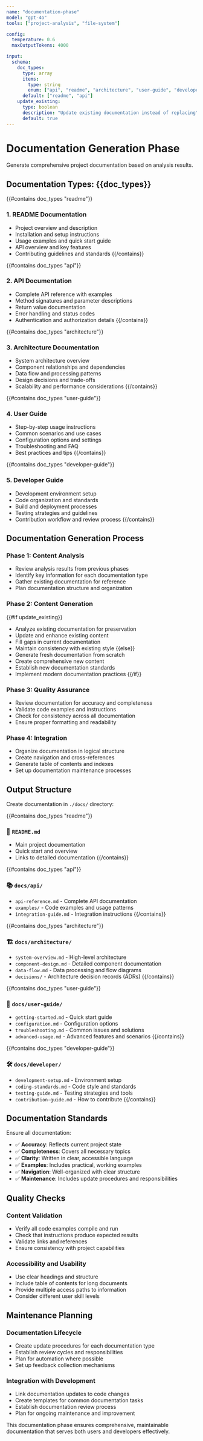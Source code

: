 ```yaml
---
name: "documentation-phase"
model: "gpt-4o"
tools: ["project-analysis", "file-system"]

config:
  temperature: 0.6
  maxOutputTokens: 4000

input:
  schema:
    doc_types:
      type: array
      items:
        type: string
        enum: ["api", "readme", "architecture", "user-guide", "developer-guide"]
      default: ["readme", "api"]
    update_existing:
      type: boolean
      description: "Update existing documentation instead of replacing"
      default: true
---
```


# Documentation Generation Phase

Generate comprehensive project documentation based on analysis results.

## Documentation Types: {{doc_types}}

{{#contains doc_types "readme"}}
### 1. README Documentation
- Project overview and description
- Installation and setup instructions
- Usage examples and quick start guide
- API overview and key features
- Contributing guidelines and standards
{{/contains}}

{{#contains doc_types "api"}}
### 2. API Documentation
- Complete API reference with examples
- Method signatures and parameter descriptions
- Return value documentation
- Error handling and status codes
- Authentication and authorization details
{{/contains}}

{{#contains doc_types "architecture"}}
### 3. Architecture Documentation
- System architecture overview
- Component relationships and dependencies
- Data flow and processing patterns
- Design decisions and trade-offs
- Scalability and performance considerations
{{/contains}}

{{#contains doc_types "user-guide"}}
### 4. User Guide
- Step-by-step usage instructions
- Common scenarios and use cases
- Configuration options and settings
- Troubleshooting and FAQ
- Best practices and tips
{{/contains}}

{{#contains doc_types "developer-guide"}}
### 5. Developer Guide
- Development environment setup
- Code organization and standards
- Build and deployment processes
- Testing strategies and guidelines
- Contribution workflow and review process
{{/contains}}

## Documentation Generation Process

### Phase 1: Content Analysis
- Review analysis results from previous phases
- Identify key information for each documentation type
- Gather existing documentation for reference
- Plan documentation structure and organization

### Phase 2: Content Generation
{{#if update_existing}}
- Analyze existing documentation for preservation
- Update and enhance existing content
- Fill gaps in current documentation
- Maintain consistency with existing style
{{else}}
- Generate fresh documentation from scratch
- Create comprehensive new content
- Establish new documentation standards
- Implement modern documentation practices
{{/if}}

### Phase 3: Quality Assurance
- Review documentation for accuracy and completeness
- Validate code examples and instructions
- Check for consistency across all documentation
- Ensure proper formatting and readability

### Phase 4: Integration
- Organize documentation in logical structure
- Create navigation and cross-references
- Generate table of contents and indexes
- Set up documentation maintenance processes

## Output Structure

Create documentation in `./docs/` directory:

{{#contains doc_types "readme"}}
### 📄 `README.md`
- Main project documentation
- Quick start and overview
- Links to detailed documentation
{{/contains}}

{{#contains doc_types "api"}}
### 📚 `docs/api/`
- `api-reference.md` - Complete API documentation
- `examples/` - Code examples and usage patterns
- `integration-guide.md` - Integration instructions
{{/contains}}

{{#contains doc_types "architecture"}}
### 🏗️ `docs/architecture/`
- `system-overview.md` - High-level architecture
- `component-design.md` - Detailed component documentation
- `data-flow.md` - Data processing and flow diagrams
- `decisions/` - Architecture decision records (ADRs)
{{/contains}}

{{#contains doc_types "user-guide"}}
### 👥 `docs/user-guide/`
- `getting-started.md` - Quick start guide
- `configuration.md` - Configuration options
- `troubleshooting.md` - Common issues and solutions
- `advanced-usage.md` - Advanced features and scenarios
{{/contains}}

{{#contains doc_types "developer-guide"}}
### 🛠️ `docs/developer/`
- `development-setup.md` - Environment setup
- `coding-standards.md` - Code style and standards
- `testing-guide.md` - Testing strategies and tools
- `contribution-guide.md` - How to contribute
{{/contains}}

## Documentation Standards

Ensure all documentation:
- ✅ **Accuracy**: Reflects current project state
- ✅ **Completeness**: Covers all necessary topics
- ✅ **Clarity**: Written in clear, accessible language
- ✅ **Examples**: Includes practical, working examples
- ✅ **Navigation**: Well-organized with clear structure
- ✅ **Maintenance**: Includes update procedures and responsibilities

## Quality Checks

### Content Validation
- Verify all code examples compile and run
- Check that instructions produce expected results
- Validate links and references
- Ensure consistency with project capabilities

### Accessibility and Usability
- Use clear headings and structure
- Include table of contents for long documents
- Provide multiple access paths to information
- Consider different user skill levels

## Maintenance Planning

### Documentation Lifecycle
- Create update procedures for each documentation type
- Establish review cycles and responsibilities
- Plan for automation where possible
- Set up feedback collection mechanisms

### Integration with Development
- Link documentation updates to code changes
- Create templates for common documentation tasks
- Establish documentation review process
- Plan for ongoing maintenance and improvement

This documentation phase ensures comprehensive, maintainable documentation that serves both users and developers effectively.